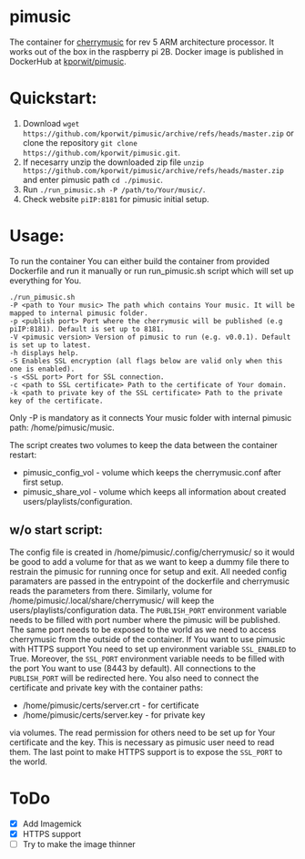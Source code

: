 # pimusic
The container for [cherrymusic](https://github.com/devsnd/cherrymusic) for rev 5 ARM architecture processor. It works out of the box in the raspberry pi 2B. Docker image is published in DockerHub at [kporwit/pimusic](https://hub.docker.com/repository/docker/kporwit/pimusic).

# Quickstart:

1. Download `wget https://github.com/kporwit/pimusic/archive/refs/heads/master.zip` or clone the repository `git clone https://github.com/kporwit/pimusic.git`.
2. If necesarry unzip the downloaded zip file `unzip https://github.com/kporwit/pimusic/archive/refs/heads/master.zip` and enter pimusic path `cd ./pimusic`.
3. Run `./run_pimusic.sh -P /path/to/Your/music/`.
4. Check website `piIP:8181` for pimusic initial setup.


# Usage: 

To run the container You can either build the container from provided Dockerfile and run it manually or run run_pimusic.sh script which will set up everything for You.

```
./run_pimusic.sh
-P <path to Your music> The path which contains Your music. It will be mapped to internal pimusic folder.
-p <publish port> Port where the cherrymusic will be published (e.g piIP:8181). Default is set up to 8181.
-V <pimusic version> Version of pimusic to run (e.g. v0.0.1). Default is set up to latest.
-h displays help.
-S Enables SSL encryption (all flags below are valid only when this one is enabled).
-s <SSL port> Port for SSL connection.
-c <path to SSL certificate> Path to the certificate of Your domain.
-k <path to private key of the SSL certificate> Path to the private key of the certificate.
```

Only -P is mandatory as it connects Your music folder with internal pimusic path: /home/pimusic/music.

The script creates two volumes to keep the data between the container restart:
* pimusic_config_vol - volume which keeps the cherrymusic.conf after first setup.
* pimusic_share_vol - volume which keeps all information about created users/playlists/configuration.

## w/o start script:

The config file is created in /home/pimusic/.config/cherrymusic/ so it would be good to add a volume for that as we want to keep a dummy file there to restrain the pimusic for running once for setup and exit. All needed config paramaters are passed in the entrypoint of the dockerfile and cherrymusic reads the parameters from there.
Similarly, volume for /home/pimusic/.local/share/cherrymusic/ will keep the users/playlists/configuration data.
The `PUBLISH_PORT` environment variable needs to be filled with port number where the pimusic will be published.
The same port needs to be exposed to the world as we need to access cherrymusic from the outside of the container.
If You want to use pimusic with HTTPS support You need to set up environment variable `SSL_ENABLED` to True. 
Moreover, the `SSL_PORT` environment variable needs to be filled with the port You want to use (8443 by default). All connections to the `PUBLISH_PORT` will be redirected here. 
You also need to connect the certificate and private key with the container paths:
* /home/pimusic/certs/server.crt - for certificate
* /home/pimusic/certs/server.key - for private key

via volumes. 
The read permission for others need to be set up for Your certificate and the key. This is necessary as pimusic user need to read them. The last point to make HTTPS support is to expose the `SSL_PORT` to the world.

# ToDo
- [x] Add Imagemick
- [x] HTTPS support
- [ ] Try to make the image thinner

